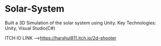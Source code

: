 # Solar-System
Built a 3D Simulation of the solar system using Unity.
Key Technologies: Unity, Visual Studio(C#)

ITCH IO LINK -->https://harshul811.itch.io/2d-shooter
